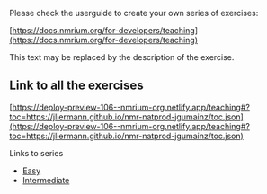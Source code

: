 Please check the userguide to create your own series of exercises:

[https://docs.nmrium.org/for-developers/teaching](https://docs.nmrium.org/for-developers/teaching)

This text may be replaced by the description of the exercise.

## Link to all the exercises

[https://deploy-preview-106--nmrium-org.netlify.app/teaching#?toc=https://jliermann.github.io/nmr-natprod-jgumainz/toc.json](https://deploy-preview-106--nmrium-org.netlify.app/teaching#?toc=https://jliermann.github.io/nmr-natprod-jgumainz/toc.json)

Links to series

* [Easy](https://deploy-preview-106--nmrium-org.netlify.app/teaching#?toc=https://jliermann.github.io/nmr-natprod-jgumainz/toc_10_Easy.json)
* [Intermediate](https://deploy-preview-106--nmrium-org.netlify.app/teaching#?toc=https://jliermann.github.io/nmr-natprod-jgumainz/toc_20_Intermediate.json)

